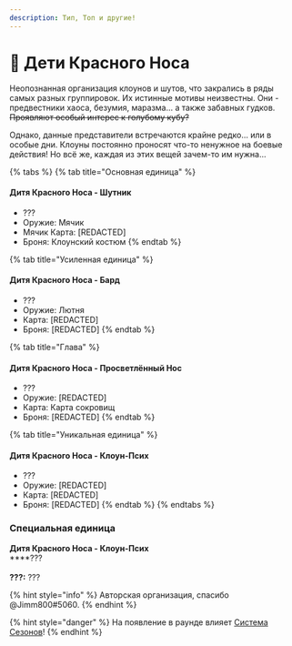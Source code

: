 ```yaml
---
description: Тип, Топ и другие!
---
```


# 🤡 Дети Красного Носа

Неопознанная организация клоунов и шутов, что закрались в ряды самых разных группировок. Их истинные мотивы неизвестны. Они - предвестники хаоса, безумия, маразма... а также забавных гудков. ~~Проявляют особый интерес к голубому кубу?~~

Однако, данные представители встречаются крайне редко... или в особые дни. Клоуны постоянно проносят что-то ненужное на боевые действия! Но всё же, каждая из этих вещей зачем-то им нужна...

{% tabs %}
{% tab title="Основная единица" %}
#### **Дитя Красного Носа - Шутник**

* ???
* Оружие: Мячик
* Мячик Карта: \[REDACTED]
* Броня: Клоунский костюм
{% endtab %}

{% tab title="Усиленная единица" %}
#### **Дитя Красного Носа -** Бард

* ???
* Оружие: Лютня
* Карта: \[REDACTED]
* Броня: \[REDACTED]
{% endtab %}

{% tab title="Глава" %}
#### **Дитя Красного Носа -** Просветлённый Нос

* ???
* Оружие: \[REDACTED]
* Карта: Карта сокровищ
* Броня: \[REDACTED]
{% endtab %}

{% tab title="Уникальная единица" %}
#### **Дитя Красного Носа -** Клоун-Псих

* ???
* Оружие: \[REDACTED]
* Карта: \[REDACTED]
* Броня: \[REDACTED]
{% endtab %}
{% endtabs %}

### Специальная единица

**Дитя Красного Носа - Клоун-Псих**\
****???\
\
**???:** ???

{% hint style="info" %}
Авторская организация, спасибо @Jimm800#5060.
{% endhint %}

{% hint style="danger" %}
На появление в раунде влияет [Система Сезонов](../../server-systems/seasons-system.md)!
{% endhint %}
